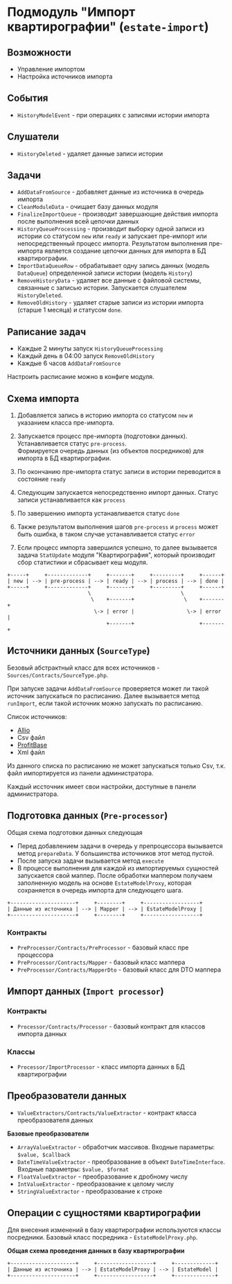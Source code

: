 # Подмодуль "Импорт квартирографии" (`estate-import`)

## Возможности

* Управление импортом
* Настройка источников импорта

## События

* `HistoryModelEvent` - при операциях с записями истории импорта

## Слушатели

* `HistoryDeleted` - удаляет данные записи истории

## Задачи

* `AddDataFromSource` - добавляет данные из источника в очередь импорта
* `CleanModuleData` - очищает базу данных модуля
* `FinalizeImportQueue` - производит завершающие действия импорта после выполнения всей цепочки данных
* `HistoryQueueProcessing` - производит выборку одной записи из истории со статусом `new` или `ready` 
 и запускает пре-импорт или непосредственный процесс импорта. 
 Результатом выполнения пре-импорта является создание цепочки данных для импорта в БД квартирографии.
* `ImportDataQueueRow` - обрабатывает одну запись данных (модель `DataQueue`) определенной записи истории (модель `History`)
* `RemoveHistoryData` - удаляет все данные с файловой системы, связанные с записью истории. Запускается слушателем `HistoryDeleted`.
* `RemoveOldHistory` - удаляет старые записи из истории импорта (старше 1 месяца) и статусом `done`.

## Раписание задач

* Каждые 2 минуты запуск `HistoryQueueProcessing`
* Каждый день в 04:00 запуск `RemoveOldHistory`
* Каждые 6 часов `AddDataFromSource`

Настроить расписание можно в конфиге модуля.

## Схема импорта

1) Добавляется запись в историю импорта со статусом `new` и указанием класса пре-импорта.
2) Запускается процесс пре-импорта (подготовки данных).<br>Устанавливается статус `pre-process`.<br>
Формируется очередь данных (из объектов посредников) для импорта в БД квартирографии.

3) По окончанию пре-импорта статус записи в истории переводится в состояние `ready`
4) Следующим запускается непосредственно импорт данных. Статус записи устанавливается как `process`
5) По завершению импорта устанавливается статус `done`
6) Также результатом выполнения шагов `pre-process` и `process` может быть ошибка, в таком случае устанавливается статус `error`
7) Если процесс импорта завершился успешно, то далее вызывается задача `StatUpdate` модуля "Квартирография", 
который производит сбор статистики и сбрасывает кеш модуля.

```text
+-----+     +-------------+     +-------+     +---------+     +------+
| new | --> | pre-process | --> | ready | --> | process | --> | done |
+-----+     +-------------+     +-------+     +---------+     +------+
                          \                             \
                           \    +-------+                \    +-------+
                            \-> | error |                 \-> | error |
                                +-------+                     +-------+ 
```

## Источники данных (`SourceType`)

Безовый абстрактный класс для всех источников - `Sources/Contracts/SourceType.php`.

При запуске задачи `AddDataFromSource` проверяется может ли такой источник запускаться по расписанию. 
Далее вызывается метод `runImport`, если такой источник можно запускать по расписанию.

Список источников:

* [Allio](https://allio.ru/)
* Csv файл
* [ProfitBase](https://profitbase.ru/)
* Xml файл

Из данного списка по расписанию не может запускаться только Csv, т.к. файл импортируется из панели администратора.

Каждый иссточник имеет свои настройки, доступные в панели администратора.

## Подготовка данных (`Pre-processor`)

Общая схема подготовки данных следующая

* Перед добавлением задачи в очередь у препроцессора вызывается метод `prepareData`. 
У большинства источников этот метод пустой.
* После запуска задачи вызывается метод `execute`
* В процессе выполнения для каждой из импортируемых сущностей запускается свой маппер. 
После обработки маппером получаем заполненную модель на основе `EstateModelProxy`, 
которая сохраняется в очередь импорта для следующего шага.

```text
+---------------------+     +--------+     +------------------+
| Данные из источника | --> | Mapper | --> | EstateModelProxy |
+---------------------+     +--------+     +------------------+
```

### Контракты

* `PreProcessor/Contracts/PreProcessor` - базовый класс пре процессора
* `PreProcessor/Contracts/Mapper` - базовый класс маппера
* `PreProcessor/Contracts/MapperDto` - базовый класс для DTO маппера

## Импорт данных (`Import processor`)

### Контракты

* `Processor/Contracts/Processor` - базовый контракт для классов импорта данных

### Классы

* `Processor/ImportProcessor` - класс импорта данных в БД квартирографии

## Преобразователи данных

* `ValueExtractors/Contracts/ValueExtractor` - контракт класса преобразователя данных

**Базовые преобразователи**
* `ArrayValueExtractor` - обработчик массивов. Входные параметры: `$value, $callback`
* `DateTimeValueExtractor` - преобразование в объект `DateTimeInterface`. Входные параметры: `$value, $format`
* `FloatValueExtractor` - преобразование к дробному числу
* `IntValueExtractor` - преобразование к целому числу
* `StringValueExtractor` - преобразование к строке

## Операции с сущностями квартирографии
Для внесения изменений в базу квартирографии используются классы посредники. 
Базовый класс посредника - `EstateModelProxy.php`. 

**Общая схема проведения данных в базу квартирографии**

```text
+---------------------+     +------------------+     +-------------+
| Данные из источника | --> | EstateModelProxy | --> | EstateModel |
+---------------------+     +------------------+     +-------------+
```
